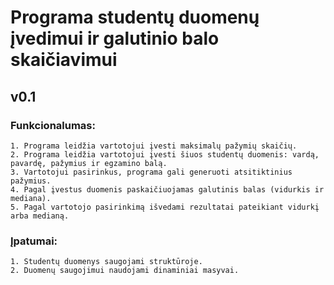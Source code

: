 # Programa studentų duomenų įvedimui ir galutinio balo skaičiavimui

## v0.1
### Funkcionalumas:
	1. Programa leidžia vartotojui įvesti maksimalų pažymių skaičių.
	2. Programa leidžia vartotojui įvesti šiuos studentų duomenis: vardą, pavardę, pažymius ir egzamino balą.
	3. Vartotojui pasirinkus, programa gali generuoti atsitiktinius pažymius.
	4. Pagal įvestus duomenis paskaičiuojamas galutinis balas (vidurkis ir mediana).
	5. Pagal vartotojo pasirinkimą išvedami rezultatai pateikiant vidurkį arba medianą.

### Įpatumai:
	1. Studentų duomenys saugojami struktūroje.
	2. Duomenų saugojimui naudojami dinaminiai masyvai.
